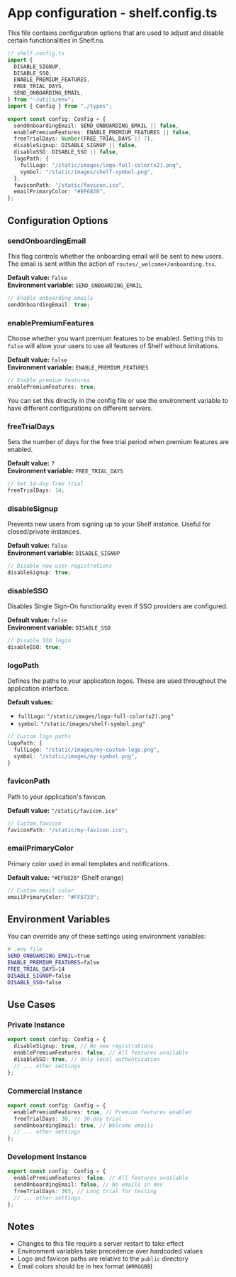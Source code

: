 # App configuration - shelf.config.ts

This file contains configuration options that are used to adjust and disable certain functionalities in Shelf.nu.

```ts
// shelf.config.ts
import {
  DISABLE_SIGNUP,
  DISABLE_SSO,
  ENABLE_PREMIUM_FEATURES,
  FREE_TRIAL_DAYS,
  SEND_ONBOARDING_EMAIL,
} from "~/utils/env";
import { Config } from "./types";

export const config: Config = {
  sendOnboardingEmail: SEND_ONBOARDING_EMAIL || false,
  enablePremiumFeatures: ENABLE_PREMIUM_FEATURES || false,
  freeTrialDays: Number(FREE_TRIAL_DAYS || 7),
  disableSignup: DISABLE_SIGNUP || false,
  disableSSO: DISABLE_SSO || false,
  logoPath: {
    fullLogo: "/static/images/logo-full-color(x2).png",
    symbol: "/static/images/shelf-symbol.png",
  },
  faviconPath: "/static/favicon.ico",
  emailPrimaryColor: "#EF6820",
};
```

## Configuration Options

### sendOnboardingEmail

This flag controls whether the onboarding email will be sent to new users. The email is sent within the action of `routes/_welcome+/onboarding.tsx`.

**Default value:** `false`  
**Environment variable:** `SEND_ONBOARDING_EMAIL`

```ts
// Enable onboarding emails
sendOnboardingEmail: true;
```

### enablePremiumFeatures

Choose whether you want premium features to be enabled. Setting this to `false` will allow your users to use all features of Shelf without limitations.

**Default value:** `false`  
**Environment variable:** `ENABLE_PREMIUM_FEATURES`

```ts
// Enable premium features
enablePremiumFeatures: true;
```

You can set this directly in the config file or use the environment variable to have different configurations on different servers.

### freeTrialDays

Sets the number of days for the free trial period when premium features are enabled.

**Default value:** `7`  
**Environment variable:** `FREE_TRIAL_DAYS`

```ts
// Set 14-day free trial
freeTrialDays: 14;
```

### disableSignup

Prevents new users from signing up to your Shelf instance. Useful for closed/private instances.

**Default value:** `false`  
**Environment variable:** `DISABLE_SIGNUP`

```ts
// Disable new user registrations
disableSignup: true;
```

### disableSSO

Disables Single Sign-On functionality even if SSO providers are configured.

**Default value:** `false`  
**Environment variable:** `DISABLE_SSO`

```ts
// Disable SSO login
disableSSO: true;
```

### logoPath

Defines the paths to your application logos. These are used throughout the application interface.

**Default values:**

- `fullLogo`: `"/static/images/logo-full-color(x2).png"`
- `symbol`: `"/static/images/shelf-symbol.png"`

```ts
// Custom logo paths
logoPath: {
  fullLogo: "/static/images/my-custom-logo.png",
  symbol: "/static/images/my-symbol.png",
}
```

### faviconPath

Path to your application's favicon.

**Default value:** `"/static/favicon.ico"`

```ts
// Custom favicon
faviconPath: "/static/my-favicon.ico";
```

### emailPrimaryColor

Primary color used in email templates and notifications.

**Default value:** `"#EF6820"` (Shelf orange)

```ts
// Custom email color
emailPrimaryColor: "#FF5733";
```

## Environment Variables

You can override any of these settings using environment variables:

```bash
# .env file
SEND_ONBOARDING_EMAIL=true
ENABLE_PREMIUM_FEATURES=false
FREE_TRIAL_DAYS=14
DISABLE_SIGNUP=false
DISABLE_SSO=false
```

## Use Cases

### Private Instance

```ts
export const config: Config = {
  disableSignup: true, // No new registrations
  enablePremiumFeatures: false, // All features available
  disableSSO: true, // Only local authentication
  // ... other settings
};
```

### Commercial Instance

```ts
export const config: Config = {
  enablePremiumFeatures: true, // Premium features enabled
  freeTrialDays: 30, // 30-day trial
  sendOnboardingEmail: true, // Welcome emails
  // ... other settings
};
```

### Development Instance

```ts
export const config: Config = {
  enablePremiumFeatures: false, // All features available
  sendOnboardingEmail: false, // No emails in dev
  freeTrialDays: 365, // Long trial for testing
  // ... other settings
};
```

## Notes

- Changes to this file require a server restart to take effect
- Environment variables take precedence over hardcoded values
- Logo and favicon paths are relative to the `public` directory
- Email colors should be in hex format (`#RRGGBB`)
